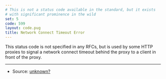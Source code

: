 ```yaml
---
# This is not a status code available in the standard, but it exists
# with significant prominence in the wild
set: 5
code: 599
layout: code.pug
title: Network Connect Timeout Error
---
```


This status code is not specified in any RFCs, but is used by some HTTP proxies to signal a network connect timeout behind the proxy to a client in front of the proxy.

---

* Source: [unknown?][1]

[1]: <https://github.com/citricsquid/httpstatuses/issues/22>
